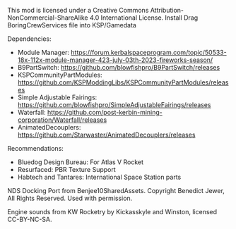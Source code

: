 This mod is licensed under a Creative Commons Attribution-NonCommercial-ShareAlike 4.0 International License.
Install
Drag BoringCrewServices file into KSP/Gamedata

Dependencies:

- Module Manager: https://forum.kerbalspaceprogram.com/topic/50533-18x-112x-module-manager-423-july-03th-2023-fireworks-season/
- B9PartSwitch: https://github.com/blowfishpro/B9PartSwitch/releases
- KSPCommunityPartModules: https://github.com/KSPModdingLibs/KSPCommunityPartModules/releases
- Simple Adjustable Fairings: https://github.com/blowfishpro/SimpleAdjustableFairings/releases
- Waterfall: https://github.com/post-kerbin-mining-corporation/Waterfall/releases
- AnimatedDecouplers: https://github.com/Starwaster/AnimatedDecouplers/releases

Recommendations:

- Bluedog Design Bureau: For Atlas V Rocket
- Resurfaced: PBR Texture Support
- Habtech and Tantares: International Space Station parts

NDS Docking Port from Benjee10SharedAssets. Copyright Benedict Jewer, All Rights Reserved. Used with permission.

Engine sounds from KW Rocketry by Kickasskyle and Winston, licensed CC-BY-NC-SA.
